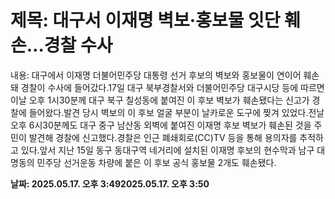 # **제목: 대구서 이재명 벽보·홍보물 잇단 훼손…경찰 수사**

  내용: 대구에서 이재명 더불어민주당 대통령 선거 후보의 벽보와 홍보물이 연이어 훼손돼 경찰이 수사에 들어갔다.17일 대구 북부경찰서와 더불어민주당 대구시당 등에 따르면 이날 오후 1시30분께 대구 북구 칠성동에 붙여진 이 후보 벽보가 훼손됐다는 신고가 경찰에 들어왔다.발견 당시 벽보의 이 후보 얼굴 부분이 날카로운 도구에 찢겨 있었다.전날 오후 6시30분께도 대구 중구 남산동 외벽에 붙여진 이재명 후보 벽보가 훼손된 것을 주민이 발견해 경찰에 신고했다.경찰은 인근 폐쇄회로(CC)TV 등을 통해 용의자를 추적하고 있다.앞서 지난 15일 동구 동대구역 네거리에 설치된 이재명 후보의 현수막과 남구 대명동의 민주당 선거운동 차량에 붙은 이 후보 공식 홍보물 2개도 훼손됐다.

  **날짜: 2025.05.17. 오후 3:492025.05.17. 오후 3:50**